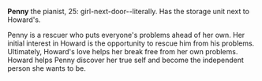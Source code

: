 **Penny** the pianist, 25: girl-next-door--literally.
Has the storage unit next to Howard's.
<!--The unit actually belongs to Penny's mother who stores *her* mother's grand piano there.
The mother hopes one day to recapture the glamour of playing it for her guests.
In the meantime, the mother is a hypochondriac who never leaves the house.
It falls to Penny to fix her mother's problems--including haggling with Manny over late rent on the piano unit.-->
Penny is a rescuer who puts everyone's problems ahead of her own.
Her initial interest in Howard is the opportunity to rescue him from his problems.
Ultimately, Howard's love helps her break free from her own problems.
Howard helps Penny discover her true self and become the independent person she wants to be.

